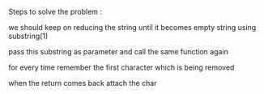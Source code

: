 
Steps to solve the problem :

we should keep on reducing the string until it becomes empty string 
using substring(1)

pass this substring as parameter and call the same function again

for every time remember the first character which is being removed

when the return comes back attach the char 



